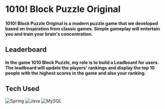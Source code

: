 # 1010! Block Puzzle Original
#### 1010! Block Puzzle Original is a modern puzzle game that we developed based on inspiration from classic games. Simple gameplay will entertain you and train your brain's concentration.


## Leaderboard
#### In the game 1010 Block Puzzle, my role is to build a Leadboard for users. The leadboard will update the players' rankings and display the top 10 people with the highest scores in the game and also your ranking.


## Tech Used
![Spring](https://img.shields.io/badge/spring-%236DB33F.svg?style=for-the-badge&logo=spring&logoColor=white) ![Java](https://img.shields.io/badge/java-%23ED8B00.svg?style=for-the-badge&logo=java&logoColor=white) ![MySQL](https://img.shields.io/badge/mysql-%2300f.svg?style=for-the-badge&logo=mysql&logoColor=white) 

